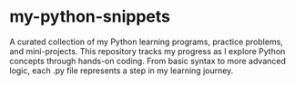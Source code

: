 # my-python-snippets
A curated collection of my Python learning programs, practice problems, and mini-projects. This repository tracks my progress as I explore Python concepts through hands-on coding. From basic syntax to more advanced logic, each .py file represents a step in my learning journey.
